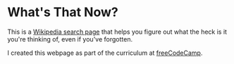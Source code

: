 # What's That Now?
This is a [Wikipedia search page](http://jsbin.com/loqezor) that helps you figure out what the heck is it you're thinking of, even if you've forgotten.

I created this webpage as part of the curriculum at [freeCodeCamp](https://www.freecodecamp.com/mbthebulldog).
